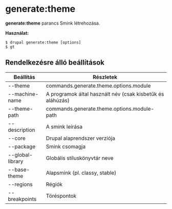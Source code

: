 # generate:theme
**generate:theme** parancs Smink létrehozása.

**Használat:**
```
$ drupal generate:theme [options] 
$ gt  
```

## Rendelkezésre álló beállítások
Beállítás | Részletek
-------|-------------
--theme | commands.generate.theme.options.module
--machine-name | A programok által használt név (csak kisbetűk és aláhúzás)
--theme-path | commands.generate.theme.options.module-path
--description | A smink leírása
--core | Drupal alaprendszer verziója
--package | Smink csomagja
--global-library | Globális stíluskönyvtár neve
--base-theme | Alapsmink (pl. classy, stable)
--regions | Régiók
--breakpoints | Töréspontok
